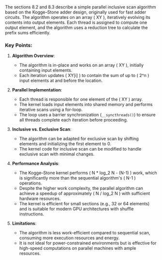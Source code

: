 The sections 8.2 and 8.3 describe a simple parallel inclusive scan algorithm based on the Kogge–Stone adder design, originally used for fast adder circuits. The algorithm operates on an array \( XY \), iteratively evolving its contents into output elements. Each thread is assigned to compute one output element, and the algorithm uses a reduction tree to calculate the prefix sums efficiently.

### Key Points:
1. **Algorithm Overview**:
   - The algorithm is in-place and works on an array \( XY \), initially containing input elements.
   - Each iteration updates \( XY[i] \) to contain the sum of up to \( 2^n \) input elements at and before the location.

2. **Parallel Implementation**:
   - Each thread is responsible for one element of the \( XY \) array.
   - The kernel loads input elements into shared memory and performs iterative scans using a for-loop.
   - The loop uses a barrier synchronization (`__syncthreads()`) to ensure all threads complete each iteration before proceeding.

3. **Inclusive vs. Exclusive Scan**:
   - The algorithm can be adapted for exclusive scan by shifting elements and initializing the first element to 0.
   - The kernel code for inclusive scan can be modified to handle exclusive scan with minimal changes.

4. **Performance Analysis**:
   - The Kogge–Stone kernel performs \( N * log_2 N - (N-1) \) work, which is significantly more than the sequential algorithm's \( N-1 \) operations.
   - Despite the higher work complexity, the parallel algorithm can achieve a speedup of approximately \( N / log_2 N \) with sufficient hardware resources.
   - The kernel is efficient for small sections (e.g., 32 or 64 elements) and is suitable for modern GPU architectures with shuffle instructions.

5. **Limitations**:
   - The algorithm is less work-efficient compared to sequential scan, consuming more execution resources and energy.
   - It is not ideal for power-constrained environments but is effective for high-speed computations on parallel machines with ample resources.